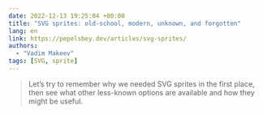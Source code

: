 ```yaml
---
date: 2022-12-13 19:25:04 +00:00
title: "SVG sprites: old-school, modern, unknown, and forgotten"
lang: en
link: https://pepelsbey.dev/articles/svg-sprites/
authors:
  - "Vadim Makeev"
tags: [SVG, sprite]
---
```


> Let’s try to remember why we needed SVG sprites in the first place, then see what other less-known options are available and how they might be useful.
